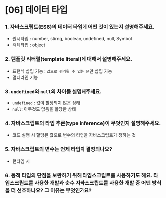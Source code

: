 # [06] 데이터 타입

### 1. 자바스크립트(ES6)의 데이터 타입에 어떤 것이 있는지 설명해주세요.

- 원시타입 : number, stirng, boolean, undefined, null, Symbol
- 객체타입 : object

### 2. 템플릿 리터럴(template literal)에 대해서 설명해주세요.

- 표현식 삽입 기능 : `값으로 평가될 수 있는 문`만 삽입 가능
- 멀티라인 기능

### 3. `undefined`와 `null`의 차이를 설명해주세요.

- `undefined` : 값이 할당되지 않은 상태
- `null`: 아무것도 없음을 할당한 상태

### 4. 자바스크립트의 타입 추론(type inference)이 무엇인지 설명해주세요.

- 코드 실행 시 할당된 값으로 변수의 타입을 자바스크립트가 정하는 것

### 5. 자바스크립트의 변수는 언제 타입이 결정되나요?

- 런타임 시

### 6. 동적 타입의 단점을 보완하기 위해 타입스크립트를 사용하기도 해요. 타입스크립트를 사용한 개발과 순수 자바스크릡트를 사용한 개발 중 어떤 방식을 더 선호하나요? 그 이유는 무엇인가요?
